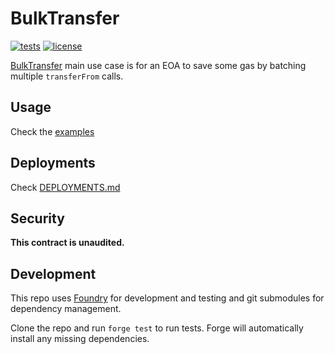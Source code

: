 # BulkTransfer

<a href="">![tests](https://github.com/fopina/bulktransfer-contract/actions/workflows/test.yml/badge.svg)</a>
<a href="">![license](https://img.shields.io/github/license/fopina/bulktransfer-contract)</a>

[BulkTransfer](./src/BulkTransfer.sol) main use case is for an EOA to save some gas by batching multiple `transferFrom` calls.

## Usage

Check the [examples](examples)

## Deployments

Check [DEPLOYMENTS.md](DEPLOYMENTS.md)

## Security

**This contract is unaudited.**

## Development

This repo uses [Foundry]([https://github.com/gakonst/foundry](https://github.com/foundry-rs/foundry)) for development and testing
and git submodules for dependency management.

Clone the repo and run `forge test` to run tests.
Forge will automatically install any missing dependencies.
